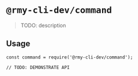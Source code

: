 # `@rmy-cli-dev/command`

> TODO: description

## Usage

```
const command = require('@rmy-cli-dev/command');

// TODO: DEMONSTRATE API
```

